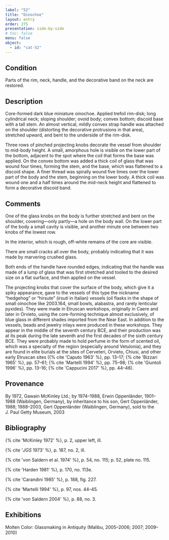 ```yaml
---
label: "52"
title: "Oinochoe"
layout: entry
order: 275
presentation: side-by-side
# toc: false
menu: false
object:
  - id: "cat-52"
---
```


## Condition

Parts of the rim, neck, handle, and the decorative band on the neck are restored.

## Description

Core-formed dark blue miniature oinochoe. Applied trefoil rim-disk; long cylindrical neck; sloping shoulder; ovoid body; convex bottom; discoid base with a tall stem. An almost vertical, mildly convex strap handle was attached on the shoulder (distorting the decorative protrusions in that area), stretched upward, and bent to the underside of the rim-disk.

Three rows of pinched projecting knobs decorate the vessel from shoulder to mid-body height. A small, amorphous hole is visible on the lower part of the bottom, adjacent to the spot where the coil that forms the base was applied. On the convex bottom was added a thick coil of glass that was wound four times, forming the stem, and the base, which was flattened to a discoid shape. A finer thread was spirally wound five times over the lower part of the body and the stem, beginning on the lower body. A thick coil was wound one and a half times around the mid-neck height and flattened to form a decorative discoid band.

## Comments

One of the glass knobs on the body is further stretched and bent on the shoulder, covering—only partly—a hole on the body wall. On the lower part of the body a small cavity is visible, and another minute one between two knobs of the lowest row.

In the interior, which is rough, off-white remains of the core are visible.

There are small cracks all over the body, probably indicating that it was made by marvering crushed glass.

Both ends of the handle have rounded edges, indicating that the handle was made of a lump of glass that was first stretched and tooled to the desired size on a flat surface, and then applied on the vessel.

The projecting knobs that cover the surface of the body, which give it a spiky appearance, gave to the vessels of this type the nickname “hedgehog” or “hirsute” (*irsuti* in Italian) vessels (oil flasks in the shape of small oinochoe like 2003.164, small bowls, alabastra, and rarely lenticular pyxides). They were made in Etruscan workshops, originally in Caere and later in Orvieto, using the core-forming technique almost exclusively, of blue glass in different shades imported from the Near East. In addition to the vessels, beads and jewelry inlays were produced in these workshops. They appear in the middle of the seventh century BCE, and their production was at its peak during the late seventh and the first decades of the sixth century BCE. They were probably made to hold perfume in the form of scented oil, which was a specialty of the region (especially around Vetulonia), and they are found in elite burials at the sites of Cerveteri, Orvieto, Chiusi, and other early Etruscan sites ({% cite 'Caputo 1963' %}, pp. 13–17; {% cite 'Bizzari 1965' %}, pp. 57–61; {% cite 'Martelli 1994' %}, pp. 75–98; {% cite 'Giuntoli 1996' %}, pp. 13–16; {% cite 'Cappucini 2017' %}, pp. 44–46).

## Provenance

By 1972, Gawain McKinley Ltd.; by 1974–1988, Erwin Oppenländer, 1901–1988 (Waiblingen, Germany), by inheritance to his son, Gert Oppenländer, 1988; 1988–2003, Gert Oppenländer (Waiblingen, Germany), sold to the J. Paul Getty Museum, 2003

## Bibliography

{% cite 'McKinley 1972' %}, p. 2, upper left, ill.

{% cite '*JGS* 1973' %}, p. 187, no. 2, ill.

{% cite 'von Saldern et al. 1974' %}, p. 54, no. 115; p. 52, plate no. 115.

{% cite 'Harden 1981' %}, p. 170, no. 113e.

{% cite 'Carandini 1985' %}, p. 188, fig. 227.

{% cite 'Martelli 1994' %}, p. 97, nos. 44–45.

{% cite 'von Saldern 2004' %}, p. 88, no. 3.

## Exhibitions

Molten Color: Glassmaking in Antiquity (Malibu, 2005–2006; 2007; 2009–2010)
